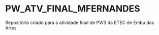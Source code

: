 # PW_ATV_FINAL_MFERNANDES
Repositório criado para a atividade final de PW3 da ETEC de Embu das Artes
